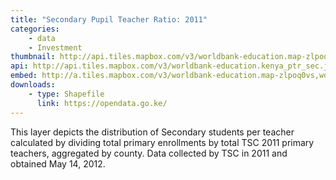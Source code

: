 ```yaml
---
title: "Secondary Pupil Teacher Ratio: 2011"
categories: 
    - data
    - Investment
thumbnail: http://api.tiles.mapbox.com/v3/worldbank-education.map-zlpoq0vs,worldbank-education.kenya_ptr_sec/7/77/63.png128
api: http://api.tiles.mapbox.com/v3/worldbank-education.kenya_ptr_sec.jsonp
embed: http://a.tiles.mapbox.com/v3/worldbank-education.map-zlpoq0vs,worldbank-education.kenya_ptr_sec.html#6/-0.1318/37.0899
downloads:
    - type: Shapefile
      link: https://opendata.go.ke/
---
```

<p>This layer depicts the distribution of Secondary students per teacher calculated by dividing total primary enrollments by total TSC 2011 primary teachers, aggregated by county. Data collected by TSC in 2011 and obtained May 14, 2012.</p>